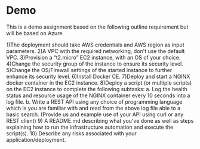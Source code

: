 # Demo
 This is a demo assignment based on the following outline requirement but will be based on Azure.  
 
 1)The deployment should take AWS credentials and AWS region as input parameters.
 2)A VPC with the required networking, don't use the default VPC.
 3)Provision a “t2.micro” EC2 instance, with an OS of your choice. 
 4)Change the security group of the instance to ensure its security level. 
 5)Change the OS/Firewall settings of the started instance to further enhance its security level. 
 6)Install Docker CE. 
 7)Deploy and start a NGINX docker container in the EC2 instance. 
 8)Deploy a script (or multiple scripts) on the EC2 instance to complete the following subtasks: 
    a. Log the health status and resource usage of the NGINX container every 10 seconds into a log file. 
    b. Write a REST API using any choice of programming language which is you are familiar with and read from the above log file able to a basic search. 
    (Provide us and example use of your API using curl or any REST client) 
 9) A README.md describing what you've done as well as steps explaining how to run the infrastructure automation and execute the script(s). 
 10) Describe any risks associated with your application/deployment.
 
 
 
 
